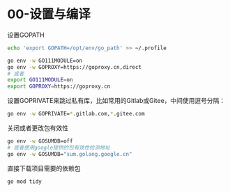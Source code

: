 # 00-设置与编译

设置GOPATH
```bash
echo 'export GOPATH=/opt/env/go_path' >> ~/.profile

```

```bash
go env -w GO111MODULE=on
go env -w GOPROXY=https://goproxy.cn,direct
# 或者
export GO111MODULE=on
export GOPROXY=https://goproxy.cn
```

设置GOPRIVATE来跳过私有库，比如常用的Gitlab或Gitee，中间使用逗号分隔：
```bash
go env -w GOPRIVATE=*.gitlab.com,*.gitee.com
```

关闭或者更改包有效性
```bash
go env -w GOSUMDB=off
# 或者使用google提供的包有效性检测地址
go env -w GOSUMDB="sum.golang.google.cn"
```

直接下载项目需要的依赖包
```bash
go mod tidy
```